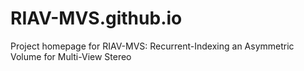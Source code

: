 # RIAV-MVS.github.io
Project homepage for RIAV-MVS: Recurrent-Indexing an Asymmetric Volume for Multi-View Stereo
